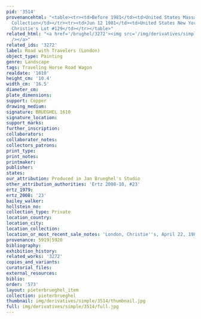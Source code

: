 ```yaml
---
pid: '3514'
provenancehtml: "<table><tr><td>Before 1981</td><td>United States Massachusetts</td><td>Private
  Collection</td></tr><tr><td>Jun 12 1981</td><td>United States New York NY</td><td>Sale
  Christie's Lot #129</td></tr></table>"
related_html: "<a href='/brughel/3272'><img src='/img/derivatives/simple/3272/thumbnail.jpg'
  /></a>"
related_ids: '3272'
label: Road with Travelers (London)
object_type: Painting
genre: Landscape
tags: Traveling Horse Road Wagon
realdate: '1610'
height_cm: '10.4'
width_cm: '16.5'
diameter_cm:
plate_dimensions:
support: Copper
drawing_medium:
signature: BRUEGHEL 1610
signature_location:
support_marks:
further_inscription:
collaborators:
collaborator_notes:
collectors_patrons:
print_type:
print_notes:
printmaker:
publisher:
states:
our_attribution: Produced in Jan Brueghel's Studio
other_attribution_authorities: 'Ertz 2008-10, #23'
ertz_1979:
ertz_2008: '23'
bailey_walker:
hollstein_no:
collection_type: Private
location_country:
location_city:
location_collection:
location_or_most_recent_sale_notes: 'London, Christie''s, April 22, 1988, #74'
provenance: 5919|5920
bibliography:
exhibition_history:
related_works: '3272'
copies_and_variants:
curatorial_files:
external_resources:
biblio:
order: '573'
layout: pieterbrueghel_item
collection: pieterbrueghel
thumbnail: img/derivatives/simple/3514/thumbnail.jpg
full: img/derivatives/simple/3514/full.jpg
---
```

